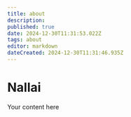```yaml
---
title: about
description: 
published: true
date: 2024-12-30T11:31:53.022Z
tags: about
editor: markdown
dateCreated: 2024-12-30T11:31:46.935Z
---
```


# Nallai
Your content here